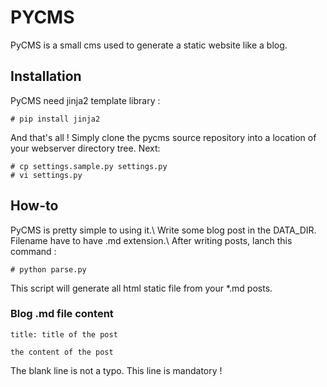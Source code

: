 PYCMS
=====

PyCMS is a small cms used to generate a static website like a blog.

## Installation

PyCMS need jinja2 template library :
```
# pip install jinja2
```

And that's all ! Simply clone the pycms source repository into a location of your webserver directory tree. Next:
```
# cp settings.sample.py settings.py
# vi settings.py
```

## How-to

PyCMS is pretty simple to using it.\\
Write some blog post in the DATA_DIR. Filename have to have .md extension.\\
After writing posts, lanch this command :
```
# python parse.py
```
This script will generate all html static file from your *.md posts.

### Blog .md file content
```
title: title of the post

the content of the post
```
The blank line is not a typo. This line is mandatory !
